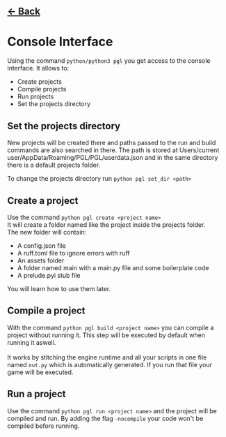 ## [<- Back](PGL.md)

# Console Interface

Using the command `python/python3 pgl` you get access to the console interface. It allows to:

- Create projects
- Compile projects
- Run projects
- Set the projects directory

## Set the projects directory

New projects will be created there and paths passed to the run and build commands are also searched in there.
The path is stored at Users/current user/AppData/Roaming/PGL/PGL/userdata.json and in the same directory there
is a default projects folder.

To change the projects directory run `python pgl set_dir <path>`

## Create a project

Use the command `python pgl create <project name>`<br>
It will create a folder named like the project inside the projects folder.<br>
The new folder will contain:

- A config.json file
- A ruff.toml file to ignore errors with ruff
- An assets folder
- A folder named main with a main.py file and some boilerplate code
- A prelude.pyi stub file

You will learn how to use them later.

## Compile a project

With the command `python pgl build <project name>` you can compile a project without running it. This step will be executed by default when running it aswell.<br><br>
It works by stitching the engine runtime and all your scripts in one file named `out.py` which is automatically generated. If you run that file your game will be executed.

## Run a project

Use the command `python pgl run <project name>` and the project will be compiled and run. By adding the flag `-nocompile` your code won't be compiled before running.
